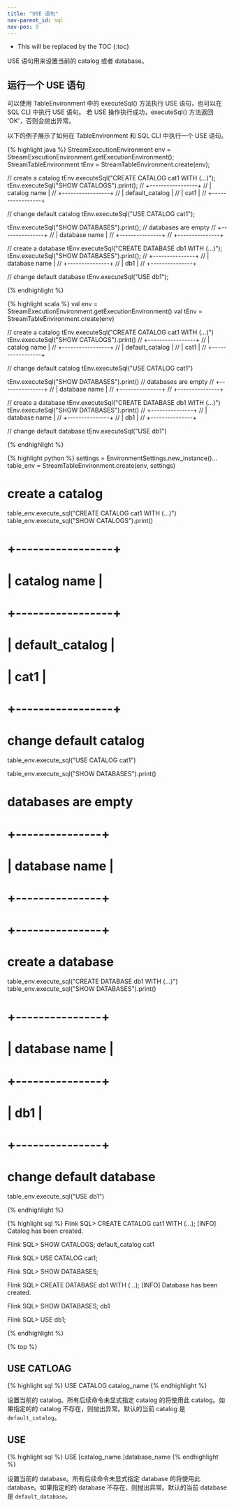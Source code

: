 ```yaml
---
title: "USE 语句"
nav-parent_id: sql
nav-pos: 9
---
```

<!--
Licensed to the Apache Software Foundation (ASF) under one
or more contributor license agreements.  See the NOTICE file
distributed with this work for additional information
regarding copyright ownership.  The ASF licenses this file
to you under the Apache License, Version 2.0 (the
"License"); you may not use this file except in compliance
with the License.  You may obtain a copy of the License at

  http://www.apache.org/licenses/LICENSE-2.0

Unless required by applicable law or agreed to in writing,
software distributed under the License is distributed on an
"AS IS" BASIS, WITHOUT WARRANTIES OR CONDITIONS OF ANY
KIND, either express or implied.  See the License for the
specific language governing permissions and limitations
under the License.
-->

* This will be replaced by the TOC
{:toc}

USE 语句用来设置当前的 catalog 或者 database。

## 运行一个 USE 语句

可以使用 TableEnvironment 中的 executeSql() 方法执行 USE 语句，也可以在 SQL CLI 中执行 USE 语句。 若 USE 操作执行成功，executeSql() 方法返回 'OK'，否则会抛出异常。

以下的例子展示了如何在 TableEnvironment 和 SQL CLI 中执行一个 USE 语句。

<div class="codetabs" markdown="1">
<div data-lang="java" markdown="1">
{% highlight java %}
StreamExecutionEnvironment env = StreamExecutionEnvironment.getExecutionEnvironment();
StreamTableEnvironment tEnv = StreamTableEnvironment.create(env);

// create a catalog
tEnv.executeSql("CREATE CATALOG cat1 WITH (...)");
tEnv.executeSql("SHOW CATALOGS").print();
// +-----------------+
// |    catalog name |
// +-----------------+
// | default_catalog |
// | cat1            |
// +-----------------+

// change default catalog
tEnv.executeSql("USE CATALOG cat1");

tEnv.executeSql("SHOW DATABASES").print();
// databases are empty
// +---------------+
// | database name |
// +---------------+
// +---------------+

// create a database
tEnv.executeSql("CREATE DATABASE db1 WITH (...)");
tEnv.executeSql("SHOW DATABASES").print();
// +---------------+
// | database name |
// +---------------+
// |        db1    |
// +---------------+

// change default database
tEnv.executeSql("USE db1");

{% endhighlight %}
</div>

<div data-lang="scala" markdown="1">
{% highlight scala %}
val env = StreamExecutionEnvironment.getExecutionEnvironment()
val tEnv = StreamTableEnvironment.create(env)

// create a catalog
tEnv.executeSql("CREATE CATALOG cat1 WITH (...)")
tEnv.executeSql("SHOW CATALOGS").print()
// +-----------------+
// |    catalog name |
// +-----------------+
// | default_catalog |
// | cat1            |
// +-----------------+

// change default catalog
tEnv.executeSql("USE CATALOG cat1")

tEnv.executeSql("SHOW DATABASES").print()
// databases are empty
// +---------------+
// | database name |
// +---------------+
// +---------------+

// create a database
tEnv.executeSql("CREATE DATABASE db1 WITH (...)")
tEnv.executeSql("SHOW DATABASES").print()
// +---------------+
// | database name |
// +---------------+
// |        db1    |
// +---------------+

// change default database
tEnv.executeSql("USE db1")

{% endhighlight %}
</div>

<div data-lang="python" markdown="1">
{% highlight python %}
settings = EnvironmentSettings.new_instance()...
table_env = StreamTableEnvironment.create(env, settings)

# create a catalog
table_env.execute_sql("CREATE CATALOG cat1 WITH (...)")
table_env.execute_sql("SHOW CATALOGS").print()
# +-----------------+
# |    catalog name |
# +-----------------+
# | default_catalog |
# | cat1            |
# +-----------------+

# change default catalog
table_env.execute_sql("USE CATALOG cat1")

table_env.execute_sql("SHOW DATABASES").print()
# databases are empty
# +---------------+
# | database name |
# +---------------+
# +---------------+

# create a database
table_env.execute_sql("CREATE DATABASE db1 WITH (...)")
table_env.execute_sql("SHOW DATABASES").print()
# +---------------+
# | database name |
# +---------------+
# |           db1 |
# +---------------+

# change default database
table_env.execute_sql("USE db1")

{% endhighlight %}
</div>

<div data-lang="SQL CLI" markdown="1">
{% highlight sql %}
Flink SQL> CREATE CATALOG cat1 WITH (...);
[INFO] Catalog has been created.

Flink SQL> SHOW CATALOGS;
default_catalog
cat1

Flink SQL> USE CATALOG cat1;

Flink SQL> SHOW DATABASES;

Flink SQL> CREATE DATABASE db1 WITH (...);
[INFO] Database has been created.

Flink SQL> SHOW DATABASES;
db1

Flink SQL> USE db1;

{% endhighlight %}
</div>
</div>

{% top %}

## USE CATLOAG

{% highlight sql %}
USE CATALOG catalog_name
{% endhighlight %}

设置当前的 catalog。所有后续命令未显式指定 catalog 的将使用此 catalog。如果指定的的 catalog 不存在，则抛出异常。默认的当前 catalog 是 `default_catalog`。


## USE

{% highlight sql %}
USE [catalog_name.]database_name
{% endhighlight %}

设置当前的 database。所有后续命令未显式指定 database 的将使用此 database。如果指定的的 database 不存在，则抛出异常。默认的当前 database 是 `default_database`。
